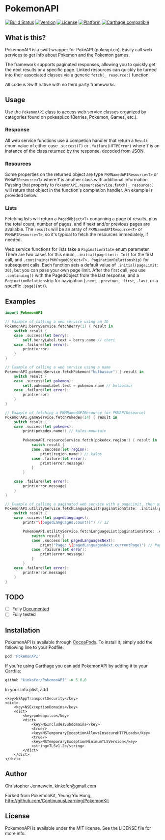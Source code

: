 # PokemonAPI

[![Build Status](https://travis-ci.org/kinkofer/PokemonAPI.svg?branch=master)](https://travis-ci.org/kinkofer/PokemonAPI)
[![Version](https://img.shields.io/cocoapods/v/PokemonAPI.svg?style=flat)](http://cocoapods.org/pods/PokemonAPI)
[![License](https://img.shields.io/cocoapods/l/PokemonAPI.svg?style=flat)](http://cocoapods.org/pods/PokemonAPI)
[![Platform](https://img.shields.io/cocoapods/p/PokemonAPI.svg?style=flat)](http://cocoapods.org/pods/PokemonAPI)
[![Carthage compatible](https://img.shields.io/badge/Carthage-compatible-4BC51D.svg?style=flat)](https://github.com/Carthage/Carthage)

## What is this?

PokemonAPI is a swift wrapper for PokéAPI (pokeapi.co). Easily call web services to get info about Pokemon and the Pokemon games.

The framework supports paginated responses, allowing you to quickly get the next results or a specific page. 
Linked resources can quickly be turned into their associated classes via a generic `fetch(_ resource:)` function.

All code is Swift native with no third party frameworks.



## Usage

Use the `PokemonAPI` class to access web service classes organized by categories found on pokeapi.co (Berries, Pokemon, Games, etc.).

### Response
All web service functions use a competion handler that return a `Result` enum value of either case `.success(T)` or `.failure(HTTPError)` where `T` is an instance of the class returned by the response, decoded from JSON.


### Resources

Some properties on the returned object are type `PKMNamedAPIResource<T>` or `PKMAPIResource<T>` where `T` is another class with additional information. Passing that property to `PokemonAPI.resourceService.fetch(_ resource:)` will return that object in the function's completion handler. An example is provided below.

### Lists

Fetching lists will return a `PagedObject<T>` containing a page of results, plus the total count, number of pages, and if next and/or previous pages are available. The `results` will be an array of `PKMNamedAPIResource<T>` or `PKMAPIResource<T>`, so it's typical to fetch the resources immediately, if needed.

Web service functions for lists take a `PaginationState` enum parameter. There are two cases for this enum, `.initial(pageLimit: Int)` for the first call, and `.continuing(PKMPagedObject<T>, PaginationRelationship)` for subsequent calls. Each function sets a default value of `.initial(pageLimit: 20)`, but you can pass your own page limit. After the first call, you use `.continuing()` with the PagedObject from the last response, and a `PaginationRelationship` for navigation (`.next`, `.previous`, `.first`, `.last`, or a specific `.page(Int)`).


## Examples

```swift
import PokemonAPI

// Example of calling a web service using an ID
PokemonAPI.berryService.fetchBerry(1) { result in
    switch result {
    case .success(let berry):
        self.berryLabel.text = berry.name // cheri
    case .failure(let error):
        print(error)
    }
}
```


```swift
// Example of calling a web service using a name
PokemonAPI.pokemonService.fetchPokemon("bulbasaur") { result in
    switch result {
    case .success(let pokemon):
        self.pokemonLabel.text = pokemon.name // bulbasaur
    case .failure(let error):
        print(error)
    }
}
```


```swift
// Example of fetching a PKMNamedAPIResource (or PKMAPIResource)
PokemonAPI.gameService.fetchPokedex(14) { result in
    switch result {
    case .success(let pokedex):
        print(pokedex.name!) // kalos-mountain
        
        PokemonAPI.resourceService.fetch(pokedex.region!) { result in
            switch result {
            case .success(let region):
                print(region.name!) // kalos
            case .failure(let error):
                print(error.message)
            }
        }
        
    case .failure(let error):
        print(error.message)
    }
}
```

```swift
// Example of calling a paginated web service with a pageLimit, then using the pagedObject to fetch the next page in the list
PokemonAPI.utilityService.fetchLanguageList(paginationState: .initial(pageLimit: 5)) { result in
    switch result {
    case .success(let pagedLanguages):
        print("\(pagedLanguages.count!)") // 12

        PokemonAPI.utilityService.fetchLanguageList(paginationState: .continuing(pagedLanguages, .next)) { result in
            switch result {
            case .success(let pagedLanguagesNext):
                print("Page: \(pagedLanguagesNext.currentPage)") // Page: 1
            case .failure(let error):
                print(error.message)
            }
        }
    case .failure(let error):
        print(error.message)
    }
}
```


## TODO

- [ ] Fully [Documented](http://kinkofer.github.io/PokemonAPI/)
- [ ] Fully tested

## Installation

PokemonAPI is available through [CocoaPods](http://cocoapods.org). To install
it, simply add the following line to your Podfile:

```ruby
pod 'PokemonAPI'
```

If you're using Carthage you can add PokemonAPI by adding it to your Cartfile:

```ruby
github "kinkofer/PokemonAPI" ~> 5.0.0
```

In your Info.plist, add
```plist
<key>NSAppTransportSecurity</key>
<dict>
	<key>NSExceptionDomains</key>
	<dict>
		<key>pokeapi.co</key>
		<dict>
			<key>NSIncludesSubdomains</key>
			<true/>
			<key>NSTemporaryExceptionAllowsInsecureHTTPLoads</key>
			<true/>
			<key>NSTemporaryExceptionMinimumTLSVersion</key>
			<string>TLSv1.2</string>
		</dict>
	</dict>
</dict>
```

## Author

Christopher Jennewein, kinkofer@gmail.com

Forked from PokemonKit, Yeung Yiu Hung, http://github.com/ContinuousLearning/PokemonKit

## License

PokemonAPI is available under the MIT license. See the LICENSE file for more info.

